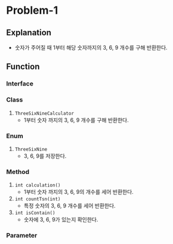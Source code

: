 # Problem-1

## Explanation
   - 숫자가 주어질 때 1부터 해당 숫자까지의 3, 6, 9 개수를 구해 반환한다.

## Function
### Interface

### Class
1. `ThreeSixNineCalculator`
   - 1부터 숫자 까지의 3, 6, 9 개수를 구해 반환한다.

### Enum
1. `ThreeSixNine`
   - 3, 6, 9를 저장한다.

### Method
1. `int calculation()` 
    - 1부터 숫자 까지의 3, 6, 9의 개수를 세어 반환한다.
2. `int countTsn(int)`
    - 특정 숫자의 3, 6, 9 개수를 세어 반환한다.
3. `int isContain()`
    - 숫자에 3, 6, 9가 있는지 확인한다.

### Parameter
